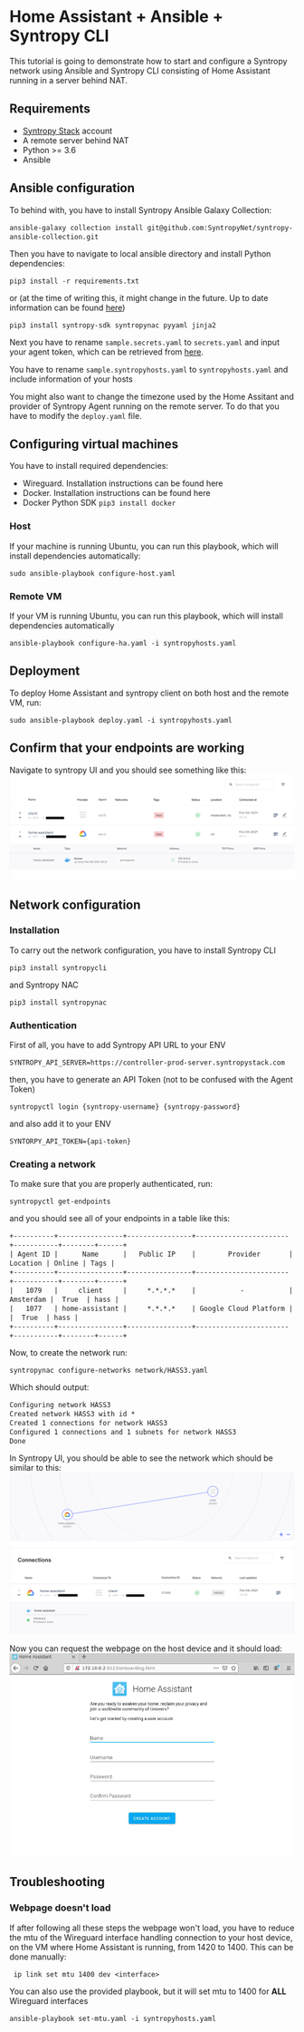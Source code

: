 # Home Assistant + Ansible + Syntropy CLI
This tutorial is going to demonstrate how to start and configure a Syntropy network using Ansible and Syntropy CLI consisting of Home
Assistant running in a server behind NAT.

## Requirements
- [Syntropy Stack](https://www.syntropystack.com/) account
- A remote server behind NAT
- Python >= 3.6
- Ansible

## Ansible configuration
To behind with, you have to install Syntropy Ansible Galaxy Collection:
```
ansible-galaxy collection install git@github.com:SyntropyNet/syntropy-ansible-collection.git
```
Then you have to navigate to local ansible directory and install Python dependencies:
```
pip3 install -r requirements.txt
```
or (at the time of writing this, it might change in the future. Up to date information can be found [here](https://docs.syntropystack.com/docs/ansible-installation))
```
pip3 install syntropy-sdk syntropynac pyyaml jinja2
```

Next you have to rename ``sample.secrets.yaml`` to ``secrets.yaml`` and input your agent token, which can be retrieved from [here](https://platform.syntropystack.com/).

You have to rename ```sample.syntropyhosts.yaml``` to ```syntropyhosts.yaml``` and include information of your hosts

You might also want to change the timezone used by the Home Assitant and provider of Syntropy Agent running on the remote server. To do that you have to modify the ``deploy.yaml`` file.

## Configuring virtual machines

You have to install required dependencies:
- Wireguard. Installation instructions can be found here
- Docker. Installation instructions can be found here
- Docker Python SDK ``pip3 install docker``

### Host
If your machine is running Ubuntu, you can run this playbook, which will install dependencies automatically:
```
sudo ansible-playbook configure-host.yaml
```

### Remote VM
If your VM is running Ubuntu, you can run this playbook, which will install dependencies automatically
```
ansible-playbook configure-ha.yaml -i syntropyhosts.yaml
```

## Deployment

To deploy Home Assistant and syntropy client on both host and the remote VM, run:
```
sudo ansible-playbook deploy.yaml -i syntropyhosts.yaml
```

## Confirm that your endpoints are working
Navigate to syntropy UI and you should see something like this:
![](./assets/hass3-endpoints.png)

## Network configuration
### Installation
To carry out the network configuration, you have to install Syntropy CLI
```
pip3 install syntropycli
```
and Syntropy NAC
```
pip3 install syntropynac
```
### Authentication
First of all, you have to add Syntropy API URL to your ENV
```
SYNTROPY_API_SERVER=https://controller-prod-server.syntropystack.com
```
then, you have to generate an API Token (not to be confused with the Agent Token)
```
syntropyctl login {syntropy-username} {syntropy-password}
```
and also add it to your ENV
```
SYNTORPY_API_TOKEN={api-token}
```
### Creating a network
To make sure that you are properly authenticated, run:
```
syntropyctl get-endpoints
```
and you should see all of your endpoints in a table like this:
```
+----------+----------------+----------------+-----------------------+-----------+--------+------+
| Agent ID |      Name      |   Public IP    |        Provider       |  Location | Online | Tags |
+----------+----------------+----------------+-----------------------+-----------+--------+------+
|   1079   |     client     |     *.*.*.*    |           -           | Amsterdam |  True  | hass |
|   1077   | home-assistant |     *.*.*.*    | Google Cloud Platform |           |  True  | hass |
+----------+----------------+----------------+-----------------------+-----------+--------+------+
```
Now, to create the network run:
```
syntropynac configure-networks network/HASS3.yaml
```
Which should output:
```
Configuring network HASS3
Created network HASS3 with id *
Created 1 connections for network HASS3
Configured 1 connections and 1 subnets for network HASS3
Done
```
In Syntropy UI, you should be able to see the network which should be similar to this:
![](./assets/hass3-network.png)

Now you can request the webpage on the host device and it should load:
![](./assets/hass3-ha.png)

## Troubleshooting

### Webpage doesn't load
If after following all these steps the webpage won't load, you have to reduce the mtu of the Wireguard interface handling connection to your host device, on the VM where Home Assistant is running, from 1420 to 1400.
This can be done manually:
```
 ip link set mtu 1400 dev <interface>
```
You can also use the provided playbook, but it will set mtu to 1400 for **ALL** Wireguard interfaces
```
ansible-playbook set-mtu.yaml -i syntropyhosts.yaml
```
